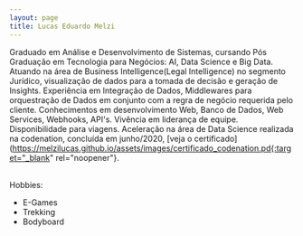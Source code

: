 ```yaml
---
layout: page
title: Lucas Eduardo Melzi
---
```


 Graduado em Análise e Desenvolvimento de Sistemas, cursando Pós Graduação em Tecnologia para Negócios: AI, Data Science e Big Data. Atuando na área de Business Intelligence(Legal Intelligence) no segmento Jurídico, visualização de dados para a tomada de decisão e geração de Insights.
Experiência em Integração de Dados, Middlewares para orquestração de Dados em conjunto com a regra de negócio requerida pelo cliente. Conhecimentos em desenvolvimento Web, Banco de Dados, Web Services, Webhooks, API's. Vivência em liderança de equipe.
Disponibilidade para viagens.
 Aceleração na área de Data Science realizada na codenation, concluída em junho/2020, [veja o certificado](https://melzilucas.github.io/assets/images/certificado_codenation.pd{:target="_blank" rel="noopener"}.

<br>Hobbies:
- E-Games
- Trekking
- Bodyboard

<div class="social">
    <a class="fa fa-github" href="https://github.com/melzilucas/" target="_blank"></a>
    <a class="fa fa-linkedin" href="https://www.linkedin.com/in/lucas-eduardo-melzi/" target="_blank"></a>
    <a class="fa fa-twitter" href="https://twitter.com/LucasMelzi" target="_blank"></a>       
    <a class="fa fa-instagram" href="https://www.instagram.com/melzilucas/" target="_blank"></a>
    <a class="fa fa-facebook" href="https://www.facebook.com/lucas.melzi/" target="_blank"></a>
</div>